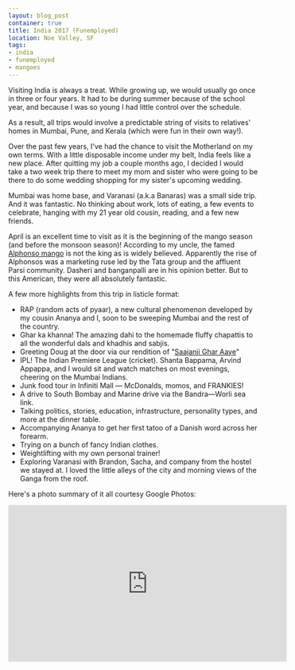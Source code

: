 ```yaml
---
layout: blog_post
container: true
title: India 2017 (Funemployed)
location: Noe Valley, SF
tags:
- india
- funemployed
- mangoes
---
```


Visiting India is always a treat. While growing up, we would usually go once in three or four years. It had to be during summer because of the school year, and because I was so young I had little control over the schedule.

<!--more-->

As a result, all trips would involve a predictable string of visits to relatives' homes in Mumbai, Pune, and Kerala (which were fun in their own way!).

Over the past few years, I've had the chance to visit the Motherland on my own terms. With a little disposable income under my belt, India feels like a new place. After quitting my job a couple months ago, I decided I would take a two week trip there to meet my mom and sister who were going to be there to do some wedding shopping for my sister's upcoming wedding.

Mumbai was home base, and Varanasi (a.k.a Banaras) was a small side trip. And it was fantastic. No thinking about work, lots of eating, a few events to celebrate, hanging with my 21 year old cousin, reading, and a few new friends.

April is an excellent time to visit as it is the beginning of the mango season (and before the monsoon season)! According to my uncle, the famed [Alphonso mango](https://en.wikipedia.org/wiki/Alphonso_(mango)) is not the king as is widely believed. Apparently the rise of Alphonsos was a marketing ruse led by the Tata group and the affluent Parsi community. Dasheri and banganpalli are in his opinion better. But to this American, they were all absolutely fantastic.

A few more highlights from this trip in listicle format:

- RAP (random acts of pyaar), a new cultural phenomenon developed by my cousin Ananya and I, soon to be sweeping Mumbai and the rest of the country.
- Ghar ka khanna! The amazing dahi to the homemade fluffy chapattis to all the wonderful dals and khadhis and sabjis.
- Greeting Doug at the door via our rendition of "[Saajanji Ghar Aaye](https://www.youtube.com/watch?v=oJkt2U_C394)"
- IPL! The Indian Premiere League (cricket). Shanta Bappama, Arvind Appappa, and I would sit and watch matches on most evenings, cheering on the Mumbai Indians.
- Junk food tour in Infiniti Mall — McDonalds, momos, and FRANKIES!
- A drive to South Bombay and Marine drive via the Bandra—Worli sea link.
- Talking politics, stories, education, infrastructure, personality types, and more at the dinner table.
- Accompanying Ananya to get her first tatoo of a Danish word across her forearm.
- Trying on a bunch of fancy Indian clothes.
- Weightlifting with my own personal trainer!
- Exploring Varanasi with Brandon, Sacha, and company from the hostel we stayed at. I loved the little alleys of the city and morning views of the Ganga from the roof.

Here's a photo summary of it all courtesy Google Photos:

<iframe width="560" height="315" src="https://www.youtube.com/embed/HCgO5bWKCzA" frameborder="0" allowfullscreen></iframe>


